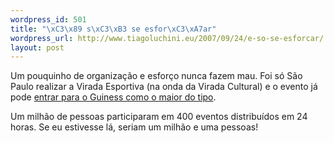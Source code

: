 ```yaml
--- 
wordpress_id: 501
title: "\xC3\x89 s\xC3\xB3 se esfor\xC3\xA7ar"
wordpress_url: http://www.tiagoluchini.eu/2007/09/24/e-so-se-esforcar/
layout: post
---
```

Um pouquinho de organização e esforço nunca fazem mau. Foi só São Paulo realizar a Virada Esportiva (na onda da Virada Cultural) e o evento já pode <a href="http://g1.globo.com/Noticias/SaoPaulo/0,,MUL109017-5605,00.html" target="_blank">entrar para o Guiness como o maior do tipo</a>.

Um milhão de pessoas participaram em 400 eventos distribuídos em 24 horas. Se eu estivesse lá, seriam um milhão e uma pessoas!
